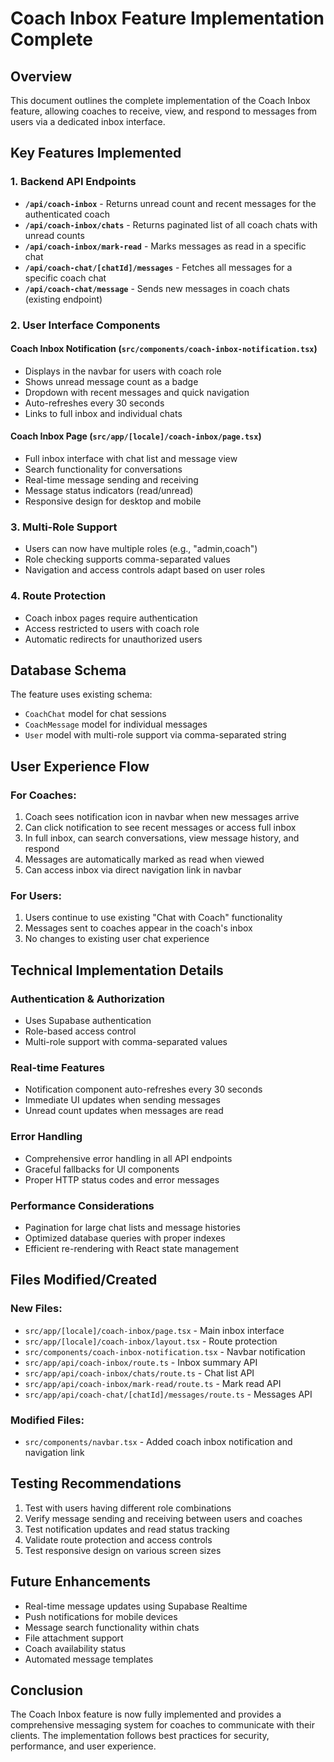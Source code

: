 # Coach Inbox Feature Implementation Complete

## Overview
This document outlines the complete implementation of the Coach Inbox feature, allowing coaches to receive, view, and respond to messages from users via a dedicated inbox interface.

## Key Features Implemented

### 1. Backend API Endpoints
- **`/api/coach-inbox`** - Returns unread count and recent messages for the authenticated coach
- **`/api/coach-inbox/chats`** - Returns paginated list of all coach chats with unread counts
- **`/api/coach-inbox/mark-read`** - Marks messages as read in a specific chat
- **`/api/coach-chat/[chatId]/messages`** - Fetches all messages for a specific coach chat
- **`/api/coach-chat/message`** - Sends new messages in coach chats (existing endpoint)

### 2. User Interface Components

#### Coach Inbox Notification (`src/components/coach-inbox-notification.tsx`)
- Displays in the navbar for users with coach role
- Shows unread message count as a badge
- Dropdown with recent messages and quick navigation
- Auto-refreshes every 30 seconds
- Links to full inbox and individual chats

#### Coach Inbox Page (`src/app/[locale]/coach-inbox/page.tsx`)
- Full inbox interface with chat list and message view
- Search functionality for conversations
- Real-time message sending and receiving
- Message status indicators (read/unread)
- Responsive design for desktop and mobile

### 3. Multi-Role Support
- Users can now have multiple roles (e.g., "admin,coach")
- Role checking supports comma-separated values
- Navigation and access controls adapt based on user roles

### 4. Route Protection
- Coach inbox pages require authentication
- Access restricted to users with coach role
- Automatic redirects for unauthorized users

## Database Schema
The feature uses existing schema:
- `CoachChat` model for chat sessions
- `CoachMessage` model for individual messages
- `User` model with multi-role support via comma-separated string

## User Experience Flow

### For Coaches:
1. Coach sees notification icon in navbar when new messages arrive
2. Can click notification to see recent messages or access full inbox
3. In full inbox, can search conversations, view message history, and respond
4. Messages are automatically marked as read when viewed
5. Can access inbox via direct navigation link in navbar

### For Users:
1. Users continue to use existing "Chat with Coach" functionality
2. Messages sent to coaches appear in the coach's inbox
3. No changes to existing user chat experience

## Technical Implementation Details

### Authentication & Authorization
- Uses Supabase authentication
- Role-based access control
- Multi-role support with comma-separated values

### Real-time Features
- Notification component auto-refreshes every 30 seconds
- Immediate UI updates when sending messages
- Unread count updates when messages are read

### Error Handling
- Comprehensive error handling in all API endpoints
- Graceful fallbacks for UI components
- Proper HTTP status codes and error messages

### Performance Considerations
- Pagination for large chat lists and message histories
- Optimized database queries with proper indexes
- Efficient re-rendering with React state management

## Files Modified/Created

### New Files:
- `src/app/[locale]/coach-inbox/page.tsx` - Main inbox interface
- `src/app/[locale]/coach-inbox/layout.tsx` - Route protection
- `src/components/coach-inbox-notification.tsx` - Navbar notification
- `src/app/api/coach-inbox/route.ts` - Inbox summary API
- `src/app/api/coach-inbox/chats/route.ts` - Chat list API
- `src/app/api/coach-inbox/mark-read/route.ts` - Mark read API
- `src/app/api/coach-chat/[chatId]/messages/route.ts` - Messages API

### Modified Files:
- `src/components/navbar.tsx` - Added coach inbox notification and navigation link

## Testing Recommendations
1. Test with users having different role combinations
2. Verify message sending and receiving between users and coaches
3. Test notification updates and read status tracking
4. Validate route protection and access controls
5. Test responsive design on various screen sizes

## Future Enhancements
- Real-time message updates using Supabase Realtime
- Push notifications for mobile devices
- Message search functionality within chats
- File attachment support
- Coach availability status
- Automated message templates

## Conclusion
The Coach Inbox feature is now fully implemented and provides a comprehensive messaging system for coaches to communicate with their clients. The implementation follows best practices for security, performance, and user experience.
